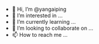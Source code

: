 - 👋 Hi, I’m @yangaiping
- 👀 I’m interested in ...
- 🌱 I’m currently learning ...
- 💞️ I’m looking to collaborate on ...
- 📫 How to reach me ...

<!---
yangaiping/yangaiping is a ✨ special ✨ repository because its `README.md` (this file) appears on your GitHub profile.
You can click the Preview link to take a look at your changes.
--->
